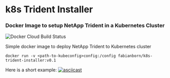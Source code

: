 # k8s Trident Installer
### Docker Image to setup NetApp Trident in a Kubernetes Cluster

![Docker Cloud Build Status](https://img.shields.io/docker/cloud/build/fabianborn/k8s-trident-installer)


Simple docker image to deploy NetApp Trident to Kubernetes cluster

```docker run -v <path-to-kubeconfig>config:/config fabianborn/k8s-trident-installer:v0.1```


Here is a short example:
[![asciicast](https://asciinema.org/a/gKTMvKguMYOINNOtcNxSiZCKR.svg)](https://asciinema.org/a/gKTMvKguMYOINNOtcNxSiZCKR)
